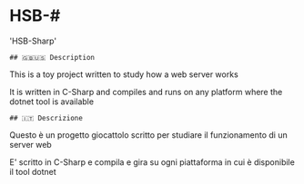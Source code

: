 # HSB-#
'HSB-Sharp'
```
## 🇬🇧🇺🇸 Description
```

This is a toy project written to study how a web server works

It is written in C-Sharp and compiles and runs on any platform where the dotnet tool is available

```
## 🇮🇹 Descrizione
```

Questo è un progetto giocattolo scritto per studiare il funzionamento di un server web

E' scritto in C-Sharp e compila e gira su ogni piattaforma in cui è disponibile il tool dotnet

